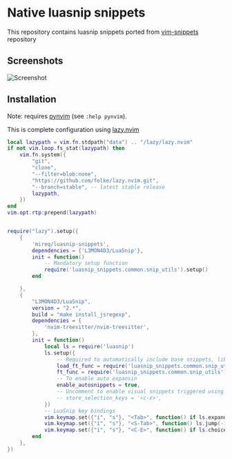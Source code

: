 Native luasnip snippets
=======================

This repository contains luasnip snippets ported from [vim-snippets](https://github.com/honza/vim-snippets) repository

Screenshots
-----------

![Screenshot](https://raw.github.com/wiki/mireq/luasnip-snippets/snippets.gif)

Installation
------------

Note: requires [pynvim](https://github.com/neovim/pynvim) (see `:help pynvim`).

This is complete configuration using [lazy.nvim](https://github.com/folke/lazy.nvim)

```lua
local lazypath = vim.fn.stdpath("data") .. "/lazy/lazy.nvim"
if not vim.loop.fs_stat(lazypath) then
	vim.fn.system({
		"git",
		"clone",
		"--filter=blob:none",
		"https://github.com/folke/lazy.nvim.git",
		"--branch=stable", -- latest stable release
		lazypath,
	})
end
vim.opt.rtp:prepend(lazypath)


require("lazy").setup({
	{
		'mireq/luasnip-snippets',
		dependencies = {'L3MON4D3/LuaSnip'},
		init = function()
			-- Mandatory setup function
			require('luasnip_snippets.common.snip_utils').setup()
		end

	},
	{
		"L3MON4D3/LuaSnip",
		version = "2.*",
		build = "make install_jsregexp",
		dependencies = {
			'nvim-treesitter/nvim-treesitter',
		},
		init = function()
			local ls = require('luasnip')
			ls.setup({
			    -- Required to automatically include base snippets, like "c" snippets for "cpp"
				load_ft_func = require('luasnip_snippets.common.snip_utils').load_ft_func,
				ft_func = require('luasnip_snippets.common.snip_utils').ft_func,
				-- To enable auto expansin
				enable_autosnippets = true,
				-- Uncomment to enable visual snippets triggered using <c-x>
				-- store_selection_keys = '<c-x>',
			})
			-- LuaSnip key bindings
			vim.keymap.set({"i", "s"}, "<Tab>", function() if ls.expand_or_jumpable() then ls.expand_or_jump() else vim.api.nvim_input('<C-V><Tab>') end end, {silent = true})
			vim.keymap.set({"i", "s"}, "<S-Tab>", function() ls.jump(-1) end, {silent = true})
			vim.keymap.set({"i", "s"}, "<C-E>", function() if ls.choice_active() then ls.change_choice(1) end end, {silent = true})
		end
	},
})
```
